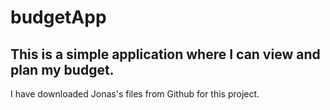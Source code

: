 # budgetApp

## This is a simple application where I can view and plan my budget.

I have downloaded Jonas's files from Github for this project.

